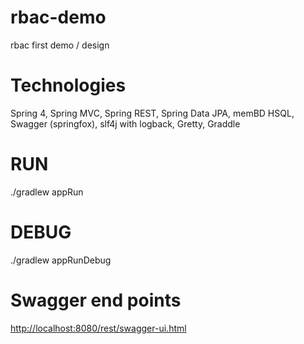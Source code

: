 # rbac-demo
rbac first demo / design

# Technologies
Spring 4, Spring MVC, Spring REST, Spring Data JPA, memBD HSQL, Swagger (springfox), slf4j with logback, Gretty, Graddle

# RUN 
./gradlew appRun

# DEBUG 
./gradlew appRunDebug

# Swagger end points
[http://localhost:8080/rest/swagger-ui.html](http://localhost:8080/rest/swagger-ui.html)


